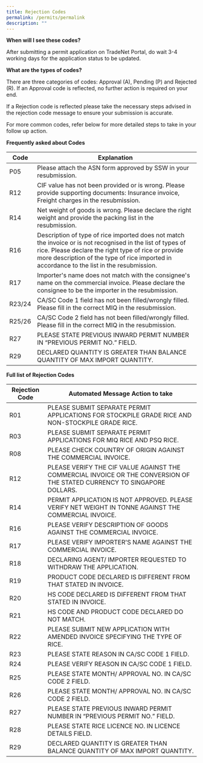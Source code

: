 ```yaml
---
title: Rejection Codes
permalink: /permits/permalink
description: ""
---
```

**When will I see these codes?**

After submitting a permit application on TradeNet Portal, do wait 3-4 working days for the application status to be updated. 

**What are the types of codes?**

There are three categories of codes: Approval (A), Pending (P) and Rejected (R). If an Approval code is reflected, no further action is required on your end. 

If a Rejection code is reflected please take the necessary steps advised in the rejection code message to ensure your submission is accurate. 

For more common codes, refer below for more detailed steps to take in your follow up action. 

**Frequently asked about Codes**

| Code | Explanation |
| -------- | -------- |
| P05  | Please attach the ASN form approved by SSW in your resubmission.  |
| R12     | CIF value has not been provided or is wrong. Please provide supporting documents: Insurance invoice, Freight charges in the resubmission.    |
| R14     | Net weight of goods is wrong. Please declare the right weight and provide the packing list in the resubmission.   | 
| R16     | Description of type of rice imported does not match the invoice or is not recognised in the list of types of rice. Please declare the right type of rice or provide more description of the type of rice imported in accordance to the list in the resubmission. | Text     |
| R17     | Importer's name does not match with the consignee's name on the commercial invoice. Please declare the consignee to be the importer in the resubmission. |
| R23/24   | CA/SC Code 1 field has not been filled/wrongly filled. Please fill in the correct MIQ in the resubmission.   | Text     |
| R25/26     | CA/SC Code 2 field has not been filled/wrongly filled. Please fill in the correct MIQ in the resubmission. |
| R27     | PLEASE STATE PREVIOUS INWARD PERMIT NUMBER IN “PREVIOUS PERMIT NO.” FIELD.  | 
| R29     | DECLARED QUANTITY IS GREATER THAN BALANCE QUANTITY OF MAX IMPORT QUANTITY.     | Text     |

**Full list of Rejection Codes**

| Rejection Code | Automated Message Action to take | 
| -------- | -------- | 
| R01     | PLEASE SUBMIT SEPARATE PERMIT APPLICATIONS FOR STOCKPILE GRADE RICE AND NON-STOCKPILE GRADE RICE.   
| R03     | PLEASE SUBMIT SEPARATE PERMIT APPLICATIONS FOR MIQ RICE AND PSQ RICE.    
| R08     |  PLEASE CHECK COUNTRY OF ORIGIN AGAINST THE COMMERCIAL INVOICE.     
| R12     | PLEASE VERIFY THE CIF VALUE AGAINST THE COMMERCIAL INVOICE OR THE CONVERSION OF THE STATED CURRENCY TO SINGAPORE DOLLARS.     
| R14     | PERMIT APPLICATION IS NOT APPROVED. PLEASE VERIFY NET WEIGHT IN TONNE AGAINST THE COMMERCIAL INVOICE.      
| R16     | PLEASE VERIFY DESCRIPTION OF GOODS AGAINST THE COMMERCIAL INVOICE.     
| R17     | PLEASE VERIFY IMPORTER'S NAME AGAINST THE COMMERCIAL INVOICE.     
| R18     | DECLARING AGENT/ IMPORTER REQUESTED TO WITHDRAW THE APPLICATION.    
| R19     | PRODUCT CODE DECLARED IS DIFFERENT FROM THAT STATED IN INVOICE.     
| R20    |  HS CODE DECLARED IS DIFFERENT FROM THAT STATED IN INVOICE.     
| R21    | HS CODE AND PRODUCT CODE DECLARED DO NOT MATCH.     
| R22     | PLEASE SUBMIT NEW APPLICATION WITH AMENDED INVOICE SPECIFYING THE TYPE OF RICE.   
| R23     | PLEASE STATE REASON IN CA/SC CODE 1 FIELD.     
| R24     | PLEASE VERIFY REASON IN CA/SC CODE 1 FIELD.    
| R25     | PLEASE STATE MONTH/ APPROVAL NO. IN CA/SC CODE 2 FIELD.     
| R26     | PLEASE STATE MONTH/ APPROVAL NO. IN CA/SC CODE 2 FIELD.     
| R27     | PLEASE STATE PREVIOUS INWARD PERMIT NUMBER IN “PREVIOUS PERMIT NO.” FIELD. 
| R28    | PLEASE STATE RICE LICENCE NO. IN LICENCE DETAILS FIELD.     
| R29     | DECLARED QUANTITY IS GREATER THAN BALANCE QUANTITY OF MAX IMPORT QUANTITY.